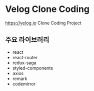 # Velog Clone Coding

https://velog.io
Clone Coding Project

## 주요 라이브러리 
- react
- react-router
- redux-saga
- styled-components
- axios
- remark
- codemirror

